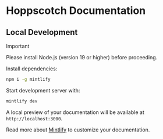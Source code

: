# Hoppscotch Documentation

## Local Development

> [!IMPORTANT]
> Please install Node.js (version 19 or higher) before proceeding.

Install dependencies:

```bash
npm i -g mintlify
```

Start development server with:

```bash
mintlify dev
```

A local preview of your documentation will be available at `http://localhost:3000`.

Read more about [Mintlify](https://mintlify.com/docs/development) to customize your documentation.
